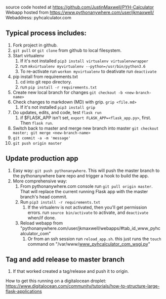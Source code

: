 source code hosted at https://github.com/JustinMaxwell/PYH-Calculator
Webapp hosted from https://www.pythonanywhere.com/user/jkmaxwell/
Webaddress: pyhcalculator.com

## Typical process includes:
1. Fork project in github.
1. `git pull` or `git clone` from github to local filesystem.
1. Start virtualenv
    1. If it's not installed `pip3 install virtualenv virtualenvwrapper`
    1. run `mkvirtualenv myvirtualenv --python=/usr/bin/python3.6`
    1. To re-activate run `workon myvirtualenv` to deativate run `deactivate`
1. pip install from requirements.txt
    1. cd into git repo directory.
    1. run `pip install -r requirements.txt`
1. Create new local branch for changes `git checkout -b <new-branch-name>`
1. Check changes to markdown (MD) with grip. `grip <file.md>`
    1. If it's not installed `pip3 install grip`
1. Do updates, edits, and code, test `flask run`
    1. if $FLASK_APP isn't set, `export FLASK_APP=<flask_app.py>`, first. Then `flask run`.
1. Switch back to master and merge new branch into master `git checkout master; git merge <new-branch-name>`
1. `git commit -a -m 'message'`
1. `git push origin master`

## Update production app
1. Easy way:
    `git push pythonanywhere`. This will push the master branch to the pythonanywhere bare repo and trigger a hook to build the app.
1. More comprehensive way:
    1. From pythonanywhere.com console run `git pull origin master`. That will replace the current running Flask app with the master branch's   head commit.
    1. Run `pip3 install -r requirements.txt`
        1. If the virtualenv is not activated, then you'll get permission errors. run `source bin/activate` to activate, and `deactivate` when/if done.
    1. Reload webapp from "pythonanywhere.com/user/jkmaxwell/webapps/#tab_id_www_pyhcalculator_com"
        1. Or from an ssh session run `reload_app.sh`. this just runs the `touch` command on "/var/www/www_pyhcalculator_com_wsgi.py"

## Tag and add release to master branch
1. If that worked created a tag/release and push it to origin.

How to get this running on a digitalocean droplet:
https://www.digitalocean.com/community/tutorials/how-to-structure-large-flask-applications
